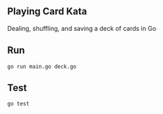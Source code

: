 ## Playing Card Kata

Dealing, shuffling, and saving a deck of cards in Go

## Run

`go run main.go deck.go`

## Test

`go test`


